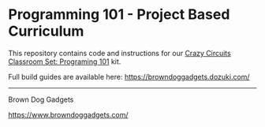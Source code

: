 # Programming 101 - Project Based Curriculum

This repository contains code and instructions for our [Crazy Circuits Classroom Set: Programing 101](https://www.browndoggadgets.com/collections/new-crazy-circuits-kits/products/crazy-circuits-classroom-set-programing-101) kit.

Full build guides are available here: https://browndoggadgets.dozuki.com/

---

Brown Dog Gadgets

https://www.browndoggadgets.com/




